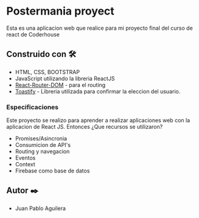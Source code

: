 
# Postermania proyect

Esta es una aplicacion web que realice para mi proyecto final del curso de react de Coderhouse

## Construido con 🛠️
* HTML, CSS, BOOTSTRAP
* JavaScript utilizando la libreria ReactJS
* [React-Router-DOM](https://www.npmjs.com/package/react-router-dom) - para el routing
* [Toastify](https://www.npmjs.com/package/react-toastify) - Libreria utilizada para confirmar la eleccion del usuario.

### Especificaciones
Este proyecto se realizo para aprender a realizar aplicaciones web con la aplicacion de React JS.
Entonces ¿Que recursos se utilizaron?
* Promises/Asincronia
* Consumicion de API's
* Routing y navegacion
* Eventos
* Context
* Firebase como base de datos

## Autor ✒️
* Juan Pablo Aguilera
